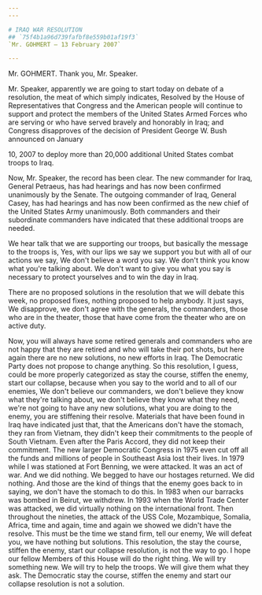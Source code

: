 ```yaml
---
---

# IRAQ WAR RESOLUTION
## `75f4b1a96d739fafbf8e559b01af19f3`
`Mr. GOHMERT — 13 February 2007`

---
```



Mr. GOHMERT. Thank you, Mr. Speaker.

Mr. Speaker, apparently we are going to start today on debate of a 
resolution, the meat of which simply indicates, Resolved by the House 
of Representatives that Congress and the American people will continue 
to support and protect the members of the United States Armed Forces 
who are serving or who have served bravely and honorably in Iraq; and 
Congress disapproves of the decision of President George W. Bush 
announced on January


10, 2007 to deploy more than 20,000 additional United States combat 
troops to Iraq.

Now, Mr. Speaker, the record has been clear. The new commander for 
Iraq, General Petraeus, has had hearings and has now been confirmed 
unanimously by the Senate. The outgoing commander of Iraq, General 
Casey, has had hearings and has now been confirmed as the new chief of 
the United States Army unanimously. Both commanders and their 
subordinate commanders have indicated that these additional troops are 
needed.

We hear talk that we are supporting our troops, but basically the 
message to the troops is, Yes, with our lips we say we support you but 
with all of our actions we say, We don't believe a word you say. We 
don't think you know what you're talking about. We don't want to give 
you what you say is necessary to protect yourselves and to win the day 
in Iraq.

There are no proposed solutions in the resolution that we will debate 
this week, no proposed fixes, nothing proposed to help anybody. It just 
says, We disapprove, we don't agree with the generals, the commanders, 
those who are in the theater, those that have come from the theater who 
are on active duty.

Now, you will always have some retired generals and commanders who 
are not happy that they are retired and who will take their pot shots, 
but here again there are no new solutions, no new efforts in Iraq. The 
Democratic Party does not propose to change anything. So this 
resolution, I guess, could be more properly categorized as stay the 
course, stiffen the enemy, start our collapse, because when you say to 
the world and to all of our enemies, We don't believe our commanders, 
we don't believe they know what they're talking about, we don't believe 
they know what they need, we're not going to have any new solutions, 
what you are doing to the enemy, you are stiffening their resolve. 
Materials that have been found in Iraq have indicated just that, that 
the Americans don't have the stomach, they ran from Vietnam, they 
didn't keep their commitments to the people of South Vietnam. Even 
after the Paris Accord, they did not keep their commitment. The new 
larger Democratic Congress in 1975 even cut off all the funds and 
millions of people in Southeast Asia lost their lives. In 1979 while I 
was stationed at Fort Benning, we were attacked. It was an act of war. 
And we did nothing. We begged to have our hostages returned. We did 
nothing. And those are the kind of things that the enemy goes back to 
in saying, we don't have the stomach to do this. In 1983 when our 
barracks was bombed in Beirut, we withdrew. In 1993 when the World 
Trade Center was attacked, we did virtually nothing on the 
international front. Then throughout the nineties, the attack of the 
USS Cole, Mozambique, Somalia, Africa, time and again, time and again 
we showed we didn't have the resolve. This must be the time we stand 
firm, tell our enemy, We will defeat you, we have nothing but 
solutions. This resolution, the stay the course, stiffen the enemy, 
start our collapse resolution, is not the way to go. I hope our fellow 
Members of this House will do the right thing. We will try something 
new. We will try to help the troops. We will give them what they ask. 
The Democratic stay the course, stiffen the enemy and start our 
collapse resolution is not a solution.
